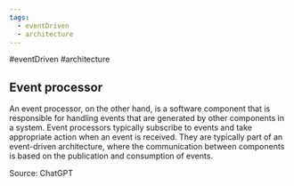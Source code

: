 ```yaml
---
tags:
  - eventDriven
  - architecture
---
```

#eventDriven #architecture 

## Event processor

An event processor, on the other hand, is a software component that is responsible for handling events that are generated by other components in a system. Event processors typically subscribe to events and take appropriate action when an event is received. They are typically part of an event-driven architecture, where the communication between components is based on the publication and consumption of events.

Source: ChatGPT